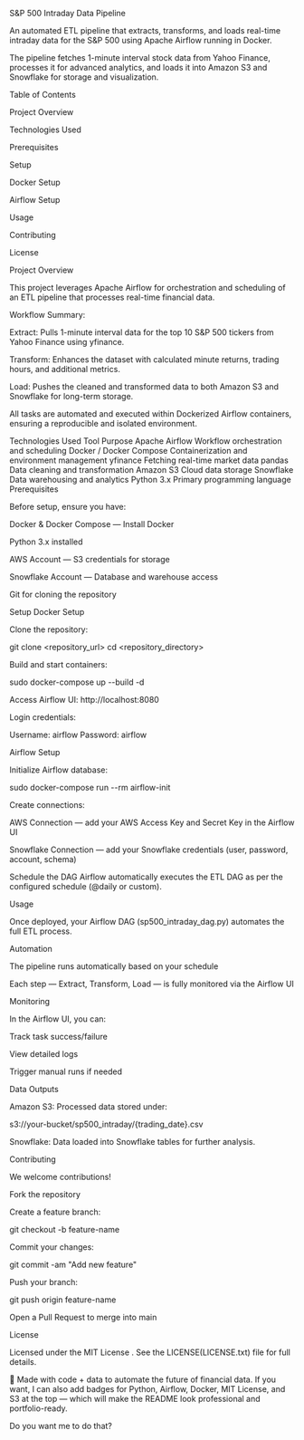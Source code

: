 S&P 500 Intraday Data Pipeline

An automated ETL pipeline that extracts, transforms, and loads real-time intraday data for the S&P 500 using Apache Airflow running in Docker.

The pipeline fetches 1-minute interval stock data from Yahoo Finance, processes it for advanced analytics, and loads it into Amazon S3 and Snowflake for storage and visualization.

Table of Contents

Project Overview

Technologies Used

Prerequisites

Setup

Docker Setup

Airflow Setup

Usage

Contributing

License

Project Overview

This project leverages Apache Airflow for orchestration and scheduling of an ETL pipeline that processes real-time financial data.

Workflow Summary:

Extract: Pulls 1-minute interval data for the top 10 S&P 500 tickers from Yahoo Finance using yfinance.

Transform: Enhances the dataset with calculated minute returns, trading hours, and additional metrics.

Load: Pushes the cleaned and transformed data to both Amazon S3 and Snowflake for long-term storage.

All tasks are automated and executed within Dockerized Airflow containers, ensuring a reproducible and isolated environment.

Technologies Used
Tool	Purpose
Apache Airflow	Workflow orchestration and scheduling
Docker / Docker Compose	Containerization and environment management
yfinance	Fetching real-time market data
pandas	Data cleaning and transformation
Amazon S3	Cloud data storage
Snowflake	Data warehousing and analytics
Python 3.x	Primary programming language
Prerequisites

Before setup, ensure you have:

Docker & Docker Compose — Install Docker

Python 3.x installed

AWS Account — S3 credentials for storage

Snowflake Account — Database and warehouse access

Git for cloning the repository

Setup
Docker Setup

Clone the repository:

git clone <repository_url>
cd <repository_directory>


Build and start containers:

sudo docker-compose up --build -d


Access Airflow UI: http://localhost:8080

Login credentials:

Username: airflow
Password: airflow

Airflow Setup

Initialize Airflow database:

sudo docker-compose run --rm airflow-init


Create connections:

AWS Connection — add your AWS Access Key and Secret Key in the Airflow UI

Snowflake Connection — add your Snowflake credentials (user, password, account, schema)

Schedule the DAG
Airflow automatically executes the ETL DAG as per the configured schedule (@daily or custom).

Usage

Once deployed, your Airflow DAG (sp500_intraday_dag.py) automates the full ETL process.

Automation

The pipeline runs automatically based on your schedule

Each step — Extract, Transform, Load — is fully monitored via the Airflow UI

Monitoring

In the Airflow UI, you can:

Track task success/failure

View detailed logs

Trigger manual runs if needed

Data Outputs

Amazon S3:
Processed data stored under:

s3://your-bucket/sp500_intraday/{trading_date}.csv


Snowflake:
Data loaded into Snowflake tables for further analysis.

Contributing

We welcome contributions!

Fork the repository

Create a feature branch:

git checkout -b feature-name


Commit your changes:

git commit -am "Add new feature"


Push your branch:

git push origin feature-name


Open a Pull Request to merge into main

License

Licensed under the MIT License
. See the LICENSE(LICENSE.txt)
 file for full details.

💬 Made with code + data to automate the future of financial data.
If you want, I can also add badges for Python, Airflow, Docker, MIT License, and S3 at the top — which will make the README look professional and portfolio-ready.

Do you want me to do that?
